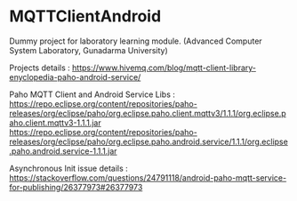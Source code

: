 # MQTTClientAndroid
Dummy project for laboratory learning module. (Advanced Computer System Laboratory, Gunadarma University)

Projects details : 
https://www.hivemq.com/blog/mqtt-client-library-enyclopedia-paho-android-service/

Paho MQTT Client and Android Service Libs : 
https://repo.eclipse.org/content/repositories/paho-releases/org/eclipse/paho/org.eclipse.paho.client.mqttv3/1.1.1/org.eclipse.paho.client.mqttv3-1.1.1.jar
https://repo.eclipse.org/content/repositories/paho-releases/org/eclipse/paho/org.eclipse.paho.android.service/1.1.1/org.eclipse.paho.android.service-1.1.1.jar

Asynchronous Init issue details : https://stackoverflow.com/questions/24791118/android-paho-mqtt-service-for-publishing/26377973#26377973

